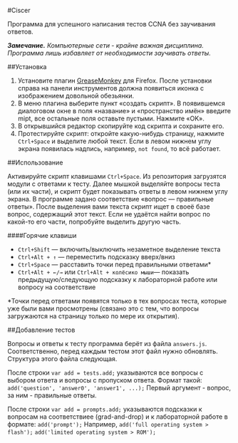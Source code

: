 #Ciscer

Программа для успешного написания тестов CCNA без заучивания ответов.

_**Замечание.** Компьютерные сети - крайне важная дисциплина. Программа лишь избавляет от необходимости заучивать ответы._

##Установка

1. Установите плагин [GreaseMonkey](https://addons.mozilla.org/ru/firefox/addon/greasemonkey/) для Firefox. После установки справа на панели инструментов должна появиться иконка с изображением довольной обезьянки.
2. В меню плагина выберите пункт «создать скрипт». В появившемся диалоговом окне в поля «название» и «пространство имён» введите mipt, все остальные поля оставьте пустыми. Нажмите «OK».
3. В открывшийся редактор скопируйте код скрипта и сохраните его.
4. Протестируйте скрипт: откройте какую-нибудь страницу, нажмите `Ctrl+Space` и выделите любой текст. Если в левом нижнем углу экрана появилась надпись, например, `not found`, то всё работает.

##Использование

Активируйте скрипт клавишами `Ctrl+Space`. Из репозитория загрузятся модули с ответами к тесту.
Далее мышкой выделяйте вопросы теста (или их части), и скрипт будет показывать ответы в левом нижнем углу экрана. В программе задано соответствие «вопрос — правильные ответы». После выделения вами текста скрипт ищет в своеё базе вопрос, содержащий этот текст. Если не удаётся найти вопрос по какой-то его части, попробуйте выделить другую часть.

####Горячие клавиши
+ `Ctrl+Shift` — включить/выключить незаметное выделение текста
+ `Ctrl+Alt + ↑` — переместить подсказку вверх/вниз
+ `Ctrl+Space` — расставить точки перед правильными ответами*
+ `Ctrl+Alt + ←/→` или `Ctrl+Alt + колёсико мыши`— показать предыдущую/следующую подсказку к лабораторной работе или вопросу на соответствие

\*Точки перед ответами появятся только в тех вопросах теста, которые уже были вами просмотрены (связано это с тем, что вопросы загружаются на страницу только по мере их открытия).

##Добавление тестов

Вопросы и ответы к тесту программа берёт из файла `answers.js`. Соответственно, перед каждым тестом этот файл нужно обновлять. Структура этого файла следующая.

После строки `var add = tests.add;` указываются все вопросы с выбором ответа и вопросы с пропуском ответа. Формат такой:
`add('question', 'answer0', 'answer1', ...);`
Первый аргумент - вопрос, за ним - правильные ответы.

После строки `var add = prompts.add;` указываются подсказки к вопросам на соответствиее (grad-and-drop) и к лабораторной работе в формате:
`add('prompt');`
Например,
`add('full operating system > flash');`
`add('limited operating system > ROM');`